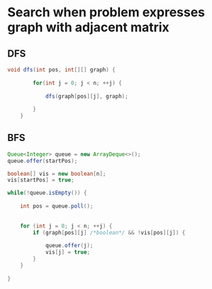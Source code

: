 # Search when problem expresses graph with adjacent matrix





## DFS

```java
void dfs(int pos, int[][] graph) {
        
        for(int j = 0; j < n; ++j) {
            
            dfs(graph[pos][j], graph);
            
        }
    }
```





## BFS

```java
Queue<Integer> queue = new ArrayDeque<>();
queue.offer(startPos);

boolean[] vis = new boolean[n];
vis[startPos] = true;

while(!queue.isEmpty()) {
	
	int pos = queue.poll();
	
	
	for (int j = 0; j < n; ++j) {
		if (graph[pos][j] /*boolean*/ && !vis[pos][j]) {
            
            queue.offer(j);
            vis[j] = true;
        }
	}
    
}
```



